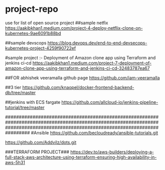 

# project-repo
use for list of open source project
##sample netfix
https://aakibkhan1.medium.com/project-4-deploy-netflix-clone-on-kubernetes-9ae6091b88bd

##sample devscops
https://blog.devops.dev/end-to-end-devsecops-kubernetes-project-4259f90722ef

#sample project :- Deployment of Amazon clone app using Terraform and jenkins ci-cd
https://aakibkhan1.medium.com/project-7-deployment-of-amazon-clone-app-using-terraform-and-jenkins-ci-cd-32483787ea67


##FOR abhishek veeramalla github page
https://github.com/iam-veeramalla

##3 tier
https://github.com/knaopel/docker-frontend-backend-db/tree/master

##jenkins with ECS fargate
https://github.com/allcloud-io/jenkins-pipeline-tutorial/tree/master

#################################################################################################################################################################################
#Ansible 
https://github.com/becloudready/ansible-tutorials.git

https://github.com/Addvilz/dots.git



###TERRAFORM PROJECT###
https://dev.to/aws-builders/deploying-a-full-stack-aws-architecture-using-terraform-ensuring-high-availability-in-aws-5h31
